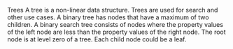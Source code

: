 Trees
A tree is a non-linear data structure. Trees are used for search and other use cases. A binary
tree has nodes that have a maximum of two children. A binary search tree consists of nodes
where the property values of the left node are less than the property values of the right
node. The root node is at level zero of a tree. Each child node could be a leaf.